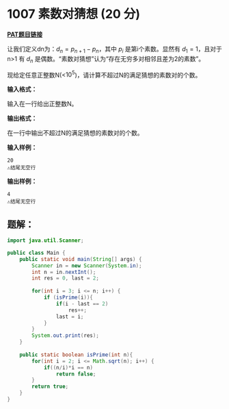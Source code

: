 # 1007 素数对猜想 (20 分)
**[PAT题目链接](https://pintia.cn/problem-sets/994805260223102976/problems/994805317546655744)**

让我们定义dn为：$d_n = p_{n+1} − p_n$，其中 $p_i$ 是第i个素数。显然有 $d_1 =1$，且对于 n>1 有 $d_n$ 是偶数。“素数对猜想”认为“存在无穷多对相邻且差为2的素数”。

现给定任意正整数N(<$10^5$)，请计算不超过N的满足猜想的素数对的个数。

**输入格式：**

输入在一行给出正整数N。

**输出格式：**

在一行中输出不超过N的满足猜想的素数对的个数。

**输入样例：**
```
20
⚠结尾无空行
```

**输出样例：**
```
4
⚠结尾无空行
```

## 题解：
```Java
import java.util.Scanner;

public class Main {
    public static void main(String[] args) {
        Scanner in = new Scanner(System.in);
        int n = in.nextInt();
        int res = 0, last = 2;
        
        for(int i = 3; i <= n; i++) {
            if (isPrime(i)){
                if(i - last == 2)
                    res++;
                last = i;
            }
        }
        System.out.print(res);
    }
    
    public static boolean isPrime(int n){
        for(int i = 2; i <= Math.sqrt(n); i++) {
            if((n/i)*i == n)
                return false;
        }
        return true;
    }
}
```